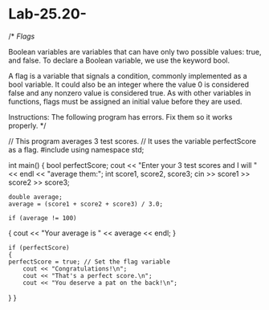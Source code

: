 # Lab-25.20-
/* _Flags_

Boolean variables are variables that can have only two possible values: true, and false. To declare a Boolean variable, we use the keyword bool.

A flag is a variable that signals a condition, commonly implemented as a bool variable. It could also be an integer where the value 0 is considered false and any nonzero value is considered true. As with other variables in functions, flags must be assigned an initial value before they are used.

Instructions: 
The following program has errors. Fix them so it works properly.  */

// This program averages 3 test scores.
// It uses the variable perfectScore as a flag.
#include <iostream>
using namespace std;

int main()
{
  bool perfectScore;
	cout << "Enter your 3 test scores and I will " << endl
	<< "average them:";
	int score1, score2, score3;
	cin >> score1 >> score2 >> score3;

	double average;
	average = (score1 + score2 + score3) / 3.0;

	if (average != 100) 
  {
	cout << "Your average is " << average << endl;
  }
	
	if (perfectScore)
	{
    perfectScore = true; // Set the flag variable
		cout << "Congratulations!\n";
		cout << "That's a perfect score.\n";
		cout << "You deserve a pat on the back!\n";
  }
}
